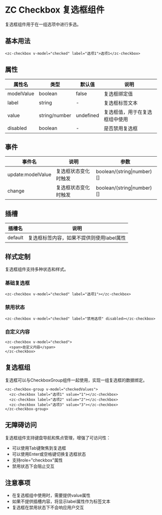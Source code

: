 # ZC Checkbox 复选框组件

复选框组件用于在一组选项中进行多选。

## 基本用法

```vue
<zc-checkbox v-model="checked" label="选项1">选项1</zc-checkbox>
```

## 属性

| 属性名 | 类型 | 默认值 | 说明 |
|-------|------|-------|------|
| modelValue | boolean | false | 复选框绑定值 |
| label | string | - | 复选框标签文本 |
| value | string/number | undefined | 复选框值，用于在复选框组中使用 |
| disabled | boolean | - | 是否禁用复选框 |

## 事件

| 事件名 | 说明 | 参数 |
|-------|------|------|
| update:modelValue | 复选框状态变化时触发 | boolean/(string\|number)[] |
| change | 复选框状态变化时触发 | boolean/(string\|number)[] |

## 插槽

| 插槽名 | 说明 |
|-------|------|
| default | 复选框标签内容，如果不提供则使用label属性 |

## 样式定制

复选框组件支持多种状态和样式。

### 基础复选框

```vue
<zc-checkbox v-model="checked" label="选项1"></zc-checkbox>
```

### 禁用状态

```vue
<zc-checkbox v-model="checked" label="禁用选项" disabled></zc-checkbox>
```

### 自定义内容

```vue
<zc-checkbox v-model="checked">
  <span>自定义内容</span>
</zc-checkbox>
```

## 复选框组

复选框可以与CheckboxGroup组件一起使用，实现一组复选框的数据绑定。

```vue
<zc-checkbox-group v-model="checkedValues">
  <zc-checkbox label="选项1" value="1"></zc-checkbox>
  <zc-checkbox label="选项2" value="2"></zc-checkbox>
  <zc-checkbox label="选项3" value="3"></zc-checkbox>
</zc-checkbox-group>
```

## 无障碍访问

复选框组件支持键盘导航和焦点管理，增强了可访问性：

- 可以使用Tab键聚焦到复选框
- 可以使用Enter或空格键切换复选框状态
- 支持role="checkbox"属性
- 禁用状态下会阻止交互

## 注意事项

- 在复选框组中使用时，需要提供value属性
- 如果不提供插槽内容，将显示label属性作为标签文本
- 复选框在禁用状态下不会响应用户交互
